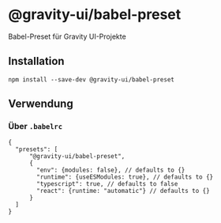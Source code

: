 # @gravity-ui/babel-preset

Babel-Preset für Gravity UI-Projekte

## Installation
```
npm install --save-dev @gravity-ui/babel-preset
```

## Verwendung

### Über `.babelrc`

```json5
{
  "presets": [
      "@gravity-ui/babel-preset",
      {
        "env": {modules: false}, // defaults to {}
        "runtime": {useESModules: true}, // defaults to {}
        "typescript": true, // defaults to false
        "react": {runtime: "automatic"} // defaults to {}
      }
  ]
}
```